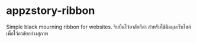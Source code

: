 # appzstory-ribbon
Simple black mourning ribbon for websites. ริบบิ้นไว้อาลัยสีดำ สำหรับใช้ติดมุมเว็บไซต์ เพื่อไว้อาลัยอย่างสุภาพ
